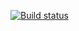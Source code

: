 [![Build status](https://build.appcenter.ms/v0.1/apps/9870f01c-602a-40f7-b6ac-19b94e4544ee/branches/staging/badge)](https://appcenter.ms)

